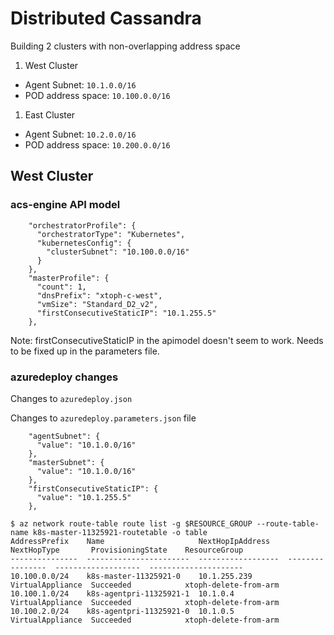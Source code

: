 # Distributed Cassandra

Building 2 clusters with non-overlapping address space

1. West Cluster
- Agent Subnet: `10.1.0.0/16`
- POD address space: `10.100.0.0/16`

1. East Cluster
- Agent Subnet: `10.2.0.0/16`
- POD address space: `10.200.0.0/16`



## West Cluster

### acs-engine API model

```
    "orchestratorProfile": {
      "orchestratorType": "Kubernetes",
      "kubernetesConfig": {
        "clusterSubnet": "10.100.0.0/16"
      }
    },
    "masterProfile": {
      "count": 1,
      "dnsPrefix": "xtoph-c-west",
      "vmSize": "Standard_D2_v2",
      "firstConsecutiveStaticIP": "10.1.255.5"    
    },
```

Note: firstConsecutiveStaticIP in the apimodel doesn't seem to work. Needs to be fixed up in the parameters file.

### azuredeploy changes

Changes to `azuredeploy.json`



Changes to `azuredeploy.parameters.json` file

```
    "agentSubnet": {
      "value": "10.1.0.0/16"
    },
    "masterSubnet": {
      "value": "10.1.0.0/16"
    },
    "firstConsecutiveStaticIP": {
      "value": "10.1.255.5"
    },
```

```
$ az network route-table route list -g $RESOURCE_GROUP --route-table-name k8s-master-11325921-routetable -o table
AddressPrefix    Name                     NextHopIpAddress    NextHopType       ProvisioningState    ResourceGroup
---------------  -----------------------  ------------------  ----------------  -------------------  ---------------------
10.100.0.0/24    k8s-master-11325921-0    10.1.255.239        VirtualAppliance  Succeeded            xtoph-delete-from-arm
10.100.1.0/24    k8s-agentpri-11325921-1  10.1.0.4            VirtualAppliance  Succeeded            xtoph-delete-from-arm
10.100.2.0/24    k8s-agentpri-11325921-0  10.1.0.5            VirtualAppliance  Succeeded            xtoph-delete-from-arm
```

